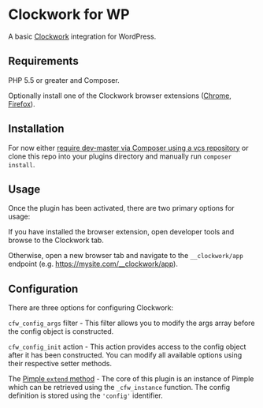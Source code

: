 # Clockwork for WP
A basic [Clockwork](https://underground.works/clockwork/) integration for WordPress.

## Requirements
PHP 5.5 or greater and Composer.

Optionally install one of the Clockwork browser extensions ([Chrome](https://chrome.google.com/webstore/detail/clockwork/dmggabnehkmmfmdffgajcflpdjlnoemp), [Firefox](https://addons.mozilla.org/en-US/firefox/addon/clockwork-dev-tools/)).

## Installation
For now either [require dev-master via Composer using a vcs repository](https://getcomposer.org/doc/05-repositories.md#vcs) or clone this repo into your plugins directory and manually run `composer install`.

## Usage
Once the plugin has been activated, there are two primary options for usage:

If you have installed the browser extension, open developer tools and browse to the Clockwork tab.

Otherwise, open a new browser tab and navigate to the `__clockwork/app` endpoint (e.g. https://mysite.com/__clockwork/app).

## Configuration
There are three options for configuring Clockwork:

`cfw_config_args` filter - This filter allows you to modify the args array before the config object is constructed.

`cfw_config_init` action - This action provides access to the config object after it has been constructed. You can modify all available options using their respective setter methods.

The [Pimple `extend` method](https://pimple.symfony.com/#modifying-services-after-definition) - The core of this plugin is an instance of Pimple which can be retrieved using the `_cfw_instance` function. The config definition is stored using the `'config'` identifier.

